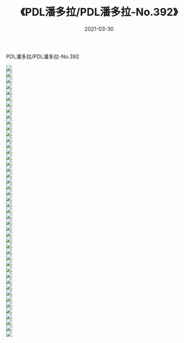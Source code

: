 ﻿---
layout: post
title:  《PDL潘多拉/PDL潘多拉-No.392》
date:   2021-03-30
img: http://pic.660000.xyz/1:/网络美图/2021/PDL潘多拉/PDL潘多拉-No.392/000.jpg
categories: [美女, 清纯, 唯美]
---

PDL潘多拉/PDL潘多拉-No.392

 ![](http://pic.660000.xyz/1:/网络美图/2021/PDL潘多拉/PDL潘多拉-No.392/001.jpg) <br>![](http://pic.660000.xyz/1:/网络美图/2021/PDL潘多拉/PDL潘多拉-No.392/002.jpg) <br>![](http://pic.660000.xyz/1:/网络美图/2021/PDL潘多拉/PDL潘多拉-No.392/003.jpg) <br>![](http://pic.660000.xyz/1:/网络美图/2021/PDL潘多拉/PDL潘多拉-No.392/004.jpg) <br>![](http://pic.660000.xyz/1:/网络美图/2021/PDL潘多拉/PDL潘多拉-No.392/005.jpg) <br>![](http://pic.660000.xyz/1:/网络美图/2021/PDL潘多拉/PDL潘多拉-No.392/006.jpg) <br>![](http://pic.660000.xyz/1:/网络美图/2021/PDL潘多拉/PDL潘多拉-No.392/007.jpg) <br>![](http://pic.660000.xyz/1:/网络美图/2021/PDL潘多拉/PDL潘多拉-No.392/008.jpg) <br>![](http://pic.660000.xyz/1:/网络美图/2021/PDL潘多拉/PDL潘多拉-No.392/009.jpg) <br>![](http://pic.660000.xyz/1:/网络美图/2021/PDL潘多拉/PDL潘多拉-No.392/010.jpg) <br>![](http://pic.660000.xyz/1:/网络美图/2021/PDL潘多拉/PDL潘多拉-No.392/011.jpg) <br>![](http://pic.660000.xyz/1:/网络美图/2021/PDL潘多拉/PDL潘多拉-No.392/012.jpg) <br>![](http://pic.660000.xyz/1:/网络美图/2021/PDL潘多拉/PDL潘多拉-No.392/013.jpg) <br>![](http://pic.660000.xyz/1:/网络美图/2021/PDL潘多拉/PDL潘多拉-No.392/014.jpg) <br>![](http://pic.660000.xyz/1:/网络美图/2021/PDL潘多拉/PDL潘多拉-No.392/015.jpg) <br>![](http://pic.660000.xyz/1:/网络美图/2021/PDL潘多拉/PDL潘多拉-No.392/016.jpg) <br>![](http://pic.660000.xyz/1:/网络美图/2021/PDL潘多拉/PDL潘多拉-No.392/017.jpg) <br>![](http://pic.660000.xyz/1:/网络美图/2021/PDL潘多拉/PDL潘多拉-No.392/018.jpg) <br>![](http://pic.660000.xyz/1:/网络美图/2021/PDL潘多拉/PDL潘多拉-No.392/019.jpg) <br>![](http://pic.660000.xyz/1:/网络美图/2021/PDL潘多拉/PDL潘多拉-No.392/020.jpg) <br>![](http://pic.660000.xyz/1:/网络美图/2021/PDL潘多拉/PDL潘多拉-No.392/021.jpg) <br>![](http://pic.660000.xyz/1:/网络美图/2021/PDL潘多拉/PDL潘多拉-No.392/022.jpg) <br>![](http://pic.660000.xyz/1:/网络美图/2021/PDL潘多拉/PDL潘多拉-No.392/023.jpg) <br>![](http://pic.660000.xyz/1:/网络美图/2021/PDL潘多拉/PDL潘多拉-No.392/024.jpg) <br>![](http://pic.660000.xyz/1:/网络美图/2021/PDL潘多拉/PDL潘多拉-No.392/025.jpg) <br>![](http://pic.660000.xyz/1:/网络美图/2021/PDL潘多拉/PDL潘多拉-No.392/026.jpg) <br>![](http://pic.660000.xyz/1:/网络美图/2021/PDL潘多拉/PDL潘多拉-No.392/027.jpg) <br>![](http://pic.660000.xyz/1:/网络美图/2021/PDL潘多拉/PDL潘多拉-No.392/028.jpg) <br>![](http://pic.660000.xyz/1:/网络美图/2021/PDL潘多拉/PDL潘多拉-No.392/029.jpg) <br>![](http://pic.660000.xyz/1:/网络美图/2021/PDL潘多拉/PDL潘多拉-No.392/030.jpg) <br>![](http://pic.660000.xyz/1:/网络美图/2021/PDL潘多拉/PDL潘多拉-No.392/031.jpg) <br>![](http://pic.660000.xyz/1:/网络美图/2021/PDL潘多拉/PDL潘多拉-No.392/032.jpg) <br>![](http://pic.660000.xyz/1:/网络美图/2021/PDL潘多拉/PDL潘多拉-No.392/033.jpg) <br>![](http://pic.660000.xyz/1:/网络美图/2021/PDL潘多拉/PDL潘多拉-No.392/034.jpg) <br>![](http://pic.660000.xyz/1:/网络美图/2021/PDL潘多拉/PDL潘多拉-No.392/035.jpg) <br>![](http://pic.660000.xyz/1:/网络美图/2021/PDL潘多拉/PDL潘多拉-No.392/036.jpg) <br>![](http://pic.660000.xyz/1:/网络美图/2021/PDL潘多拉/PDL潘多拉-No.392/037.jpg) <br>![](http://pic.660000.xyz/1:/网络美图/2021/PDL潘多拉/PDL潘多拉-No.392/038.jpg) <br>![](http://pic.660000.xyz/1:/网络美图/2021/PDL潘多拉/PDL潘多拉-No.392/039.jpg) <br>![](http://pic.660000.xyz/1:/网络美图/2021/PDL潘多拉/PDL潘多拉-No.392/040.jpg) <br>![](http://pic.660000.xyz/1:/网络美图/2021/PDL潘多拉/PDL潘多拉-No.392/041.jpg) <br>![](http://pic.660000.xyz/1:/网络美图/2021/PDL潘多拉/PDL潘多拉-No.392/042.jpg) <br>![](http://pic.660000.xyz/1:/网络美图/2021/PDL潘多拉/PDL潘多拉-No.392/043.jpg) <br>![](http://pic.660000.xyz/1:/网络美图/2021/PDL潘多拉/PDL潘多拉-No.392/044.jpg) <br>![](http://pic.660000.xyz/1:/网络美图/2021/PDL潘多拉/PDL潘多拉-No.392/045.jpg) <br>![](http://pic.660000.xyz/1:/网络美图/2021/PDL潘多拉/PDL潘多拉-No.392/046.jpg) <br>